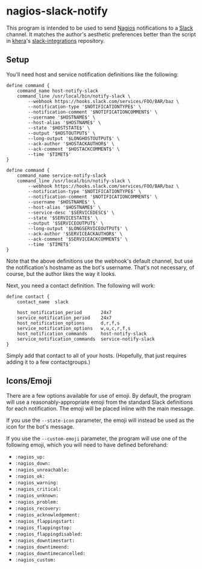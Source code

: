# nagios-slack-notify

This program is intended to be used to send [Nagios][] notifications to a
[Slack][] channel.  It matches the author's aesthetic preferences better
than the script in [khera][]'s [slack-integrations][] repository.

  [Nagios]: https://www.nagios.org/
  [Slack]: https://slack.com/
  [khera]: https://github.com/khera
  [slack-integrations]: https://github.com/khera/slack-integrations

## Setup

You'll need host and service notification definitions like the following:

    define command {
        command_name host-notify-slack
        command_line /usr/local/bin/notify-slack \
            --webhook https://hooks.slack.com/services/FOO/BAR/baz \
            --notification-type '$NOTIFICATIONTYPE$' \
            --notification-comment '$NOTIFICATIONCOMMENT$' \
            --username '$HOSTNAME$' \
            --host-alias '$HOSTNAME$' \
            --state '$HOSTSTATE$' \
            --output '$HOSTOUTPUT$' \
            --long-output '$LONGHOSTOUTPUT$' \
            --ack-author '$HOSTACKAUTHOR$' \
            --ack-comment '$HOSTACKCOMMENT$' \
            --time '$TIMET$'
    }
    
    define command {
        command_name service-notify-slack
        command_line /usr/local/bin/notify-slack \
            --webhook https://hooks.slack.com/services/FOO/BAR/baz \
            --notification-type '$NOTIFICATIONTYPE$' \
            --notification-comment '$NOTIFICATIONCOMMENT$' \
            --username '$HOSTNAME$' \
            --host-alias '$HOSTNAME$' \
            --service-desc '$SERVICEDESC$' \
            --state '$SERVICESTATE$' \
            --output '$SERVICEOUTPUT$' \
            --long-output '$LONGSERVICEOUTPUT$' \
            --ack-author '$SERVICEACKAUTHOR$' \
            --ack-comment '$SERVICEACKCOMMENT$' \
            --time '$TIMET$'
    }

Note that the above definitions use the webhook's default channel, but use
the notification's hostname as the bot's username.  That's not necessary,
of course, but the author likes the way it looks.

Next, you need a contact definition.  The following will work:

    define contact {
        contact_name  slack
    
        host_notification_period       24x7
        service_notification_period    24x7
        host_notification_options      d,r,f,s
        service_notification_options   w,u,c,r,f,s
        host_notification_commands     host-notify-slack
        service_notification_commands  service-notify-slack
    }

Simply add that contact to all of your hosts.  (Hopefully, that just
requires adding it to a few contactgroups.)

## Icons/Emoji

There are a few options available for use of emoji.  By default, the
program will use a reasonably-appropriate emoji from the standard Slack
definitions for each notification.  The emoji will be placed inline with
the main message.

If you use the `--state-icon` parameter, the emoji will instead be used as
the icon for the bot's message.

If you use the `--custom-emoji` parameter, the program will use one of the
following emoji, which you will need to have defined beforehand:

 * `:nagios_up:`
 * `:nagios_down:`
 * `:nagios_unreachable:`
 * `:nagios_ok:`
 * `:nagios_warning:`
 * `:nagios_critical:`
 * `:nagios_unknown:`
 * `:nagios_problem:`
 * `:nagios_recovery:`
 * `:nagios_acknowledgement:`
 * `:nagios_flappingstart:`
 * `:nagios_flappingstop:`
 * `:nagios_flappingdisabled:`
 * `:nagios_downtimestart:`
 * `:nagios_downtimeend:`
 * `:nagios_downtimecancelled:`
 * `:nagios_custom:`
